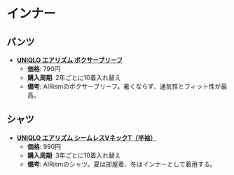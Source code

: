 インナー
====

パンツ
----

- [**UNIQLO エアリズム ボクサーブリーフ**](http://www.uniqlo.com/jp/store/goods/162859-09)
  - **価格**: 790円
  - **購入周期**: 2年ごとに10着入れ替え
  - **備考**: AIRismのボクサーブリーフ。暑くならず、通気性とフィット性が最高。

シャツ
----

- [**UNIQLO エアリズム シームレスVネックT（半袖）**](http://www.uniqlo.com/jp/store/goods/170947)
  - **価格**: 990円
  - **購入周期**: 3年ごとに10着入れ替え
  - **備考**: AIRismのシャツ。夏は部屋着、冬はインナーとして着用する。
